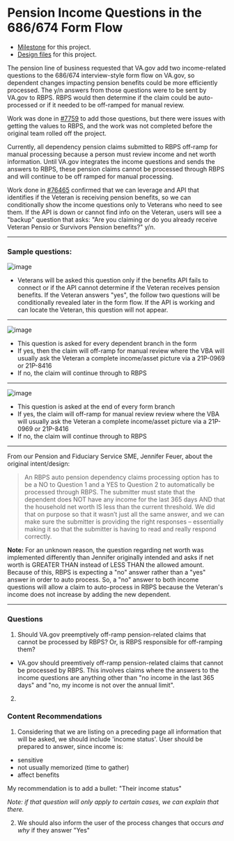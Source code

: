 # Pension Income Questions in the 686/674 Form Flow

- [Milestone](https://github.com/department-of-veterans-affairs/va.gov-team/milestone/1524) for this project.
- [Design files](https://www.figma.com/design/7W55oNwdVXvXOTI9SaFzQ7/686c-Add-or-Remove-Dependents?node-id=5390-102987&t=YbZTPEYFhEHZIpFt-1) for this project.

The pension line of business requested that VA.gov add two income-related questions to the 686/674 interview-style form flow on VA.gov, so dependent changes impacting pension benefits could be more efficiently processed. The y/n answers from those questions were to be sent by VA.gov to RBPS. RBPS would then determine if the claim could be auto-processed or if it needed to be off-ramped for manual review.

Work was done in [#7759](https://github.com/department-of-veterans-affairs/va.gov-team/issues/7759) to add those questions, but there were issues with getting the values to RBPS, and the work was not completed before the original team rolled off the project.

Currently, all dependency pension claims submitted to RBPS off-ramp for manual processing because a person must review income and net worth information. Until VA.gov integrates the income questions and sends the answers to RBPS, these pension claims cannot be processed through RBPS and will continue to be off ramped for manual processing. 

Work done in [#76465](https://github.com/department-of-veterans-affairs/va.gov-team/issues/76465) confirmed that we can leverage and API that identifies if the Veteran is receiving pension benefits, so we can conditionally show the income questions only to Veterans who need to see them. If the API is down or cannot find info on the Veteran, users will see a "backup" question that asks: "Are you claiming or do you already receive Veteran Pensio or Survivors Pension benefits?" y/n.

-----

### Sample questions:

![image](https://github.com/user-attachments/assets/735d560d-1623-4045-a9c7-d1ed674bc112)
- Veterans will be asked this question only if the benefits API fails to connect or if the API cannot determine if the Veteran receives pension benefits. If the Veteran answers "yes", the follow two questions will be conditionally revealed later in the form flow. If the API is working and can locate the Veteran, this question will not appear.

-----

![image](https://github.com/user-attachments/assets/ba77b819-232d-4af7-aea1-22ed571a5170)
- This question is asked for every dependent branch in the form
- If yes, then the claim will off-ramp for manual review where the VBA will usually ask the Veteran a complete income/asset picture via a 21P-0969 or 21P-8416
- If no, the claim will continue through to RBPS

-----

![image](https://github.com/user-attachments/assets/11696ae6-df7c-43f1-9fe0-326148864f4b)
- This question is asked at the end of every form branch
- If yes, the claim will off-ramp for manual review review where the VBA will usually ask the Veteran a complete income/asset picture via a 21P-0969 or 21P-8416
- If no, the claim will continue through to RBPS
-----

From our Pension and Fiduciary Service SME, Jennifer Feuer, about the original intent/design:
> An RBPS auto pension dependency claims processing option has to be a NO to Question 1 and a YES to Question 2 to automatically be processed through RBPS.  The submitter must state that the dependent does NOT have any income for the last 365 days AND that the household net worth IS less than the current threshold.  We did that on purpose so that it wasn’t just all the same answer, and we can make sure the submitter is providing the right responses – essentially making it so that the submitter is having to read and really respond correctly.

**Note:** For an unknown reason, the question regarding net worth was implemented differently than Jennifer originally intended and asks if net worth is GREATER THAN instead of LESS THAN the allowed amount. Because of this, RBPS is expecting a "no" answer rather than a "yes" answer in order to auto process. So, a "no" answer to both income questions will allow a claim to auto-process in RBPS because the Veteran's income does not increase by adding the new dependent.

-----

### Questions
1. Should VA.gov preemptively off-ramp pension-related claims that cannot be processed by RBPS? Or, is RBPS responsible for off-ramping them?
  - VA.gov should preemtively off-ramp pension-related claims that cannot be processed by RBPS. This involves claims where the answers to the income questions are anything other than "no income in the last 365 days" and "no, my income is not over the annual limit".
2. 

### Content Recommendations
1. Considering that we are listing on a preceding page all information that will be asked, we should include 'income status'. User should be prepared to answer, since income is: 
- sensitive
- not usually memorized (time to gather)
- affect benefits

My recommendation is to add a bullet: "Their income status"

_Note: if that question will only apply to certain cases, we can explain that there._

2. We should also inform the user of the process changes that occurs _and why_ if they answer "Yes" 
